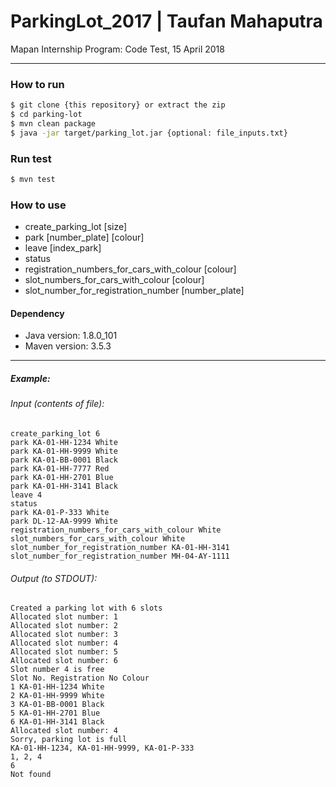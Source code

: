 # ParkingLot_2017 | Taufan Mahaputra

Mapan Internship Program: Code Test, 15 April 2018

---

### How to run
```sh
$ git clone {this repository} or extract the zip 
$ cd parking-lot
$ mvn clean package
$ java -jar target/parking_lot.jar {optional: file_inputs.txt}
```

### Run test
```sh
$ mvn test
```
### How to use
- create_parking_lot [size]
- park [number_plate] [colour]
- leave [index_park]
- status
- registration_numbers_for_cars_with_colour [colour]
- slot_numbers_for_cars_with_colour [colour]
- slot_number_for_registration_number [number_plate]

#### Dependency
* Java version: 1.8.0_101
* Maven version: 3.5.3

---
##### Example:
###### Input (contents of file):

~~~
create_parking_lot 6
park KA-01-HH-1234 White
park KA-01-HH-9999 White
park KA-01-BB-0001 Black
park KA-01-HH-7777 Red
park KA-01-HH-2701 Blue
park KA-01-HH-3141 Black
leave 4
status
park KA-01-P-333 White
park DL-12-AA-9999 White
registration_numbers_for_cars_with_colour White
slot_numbers_for_cars_with_colour White
slot_number_for_registration_number KA-01-HH-3141
slot_number_for_registration_number MH-04-AY-1111
~~~
###### Output (to STDOUT):
~~~
Created a parking lot with 6 slots
Allocated slot number: 1
Allocated slot number: 2
Allocated slot number: 3
Allocated slot number: 4
Allocated slot number: 5
Allocated slot number: 6
Slot number 4 is free
Slot No. Registration No Colour
1 KA-01-HH-1234 White
2 KA-01-HH-9999 White
3 KA-01-BB-0001 Black
5 KA-01-HH-2701 Blue
6 KA-01-HH-3141 Black
Allocated slot number: 4
Sorry, parking lot is full
KA-01-HH-1234, KA-01-HH-9999, KA-01-P-333
1, 2, 4
6
Not found
~~~